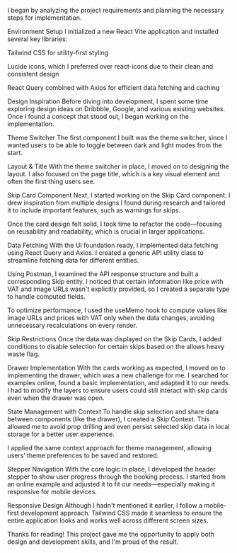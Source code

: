 I began by analyzing the project requirements and planning the necessary steps for implementation.

Environment Setup
I initialized a new React Vite application and installed several key libraries:

Tailwind CSS for utility-first styling

Lucide icons, which I preferred over react-icons due to their clean and consistent design

React Query combined with Axios for efficient data fetching and caching

Design Inspiration
Before diving into development, I spent some time exploring design ideas on Dribbble, Google, and various existing websites. Once I found a concept that stood out, I began working on the implementation.

Theme Switcher
The first component I built was the theme switcher, since I wanted users to be able to toggle between dark and light modes from the start.

Layout & Title
With the theme switcher in place, I moved on to designing the layout. I also focused on the page title, which is a key visual element and often the first thing users see.

Skip Card Component
Next, I started working on the Skip Card component. I drew inspiration from multiple designs I found during research and tailored it to include important features, such as warnings for skips.

Once the card design felt solid, I took time to refactor the code—focusing on reusability and readability, which is crucial in larger applications.

Data Fetching
With the UI foundation ready, I implemented data fetching using React Query and Axios. I created a generic API utility class to streamline fetching data for different entities.

Using Postman, I examined the API response structure and built a corresponding Skip entity. I noticed that certain information like price with VAT and image URLs wasn't explicitly provided, so I created a separate type to handle computed fields.

To optimize performance, I used the useMemo hook to compute values like image URLs and prices with VAT only when the data changes, avoiding unnecessary recalculations on every render.

Skip Restrictions
Once the data was displayed on the Skip Cards, I added conditions to disable selection for certain skips based on the allows heavy waste flag.

Drawer Implementation
With the cards working as expected, I moved on to implementing the drawer, which was a new challenge for me. I searched for examples online, found a basic implementation, and adapted it to our needs. I had to modify the layers to ensure users could still interact with skip cards even when the drawer was open.

State Management with Context
To handle skip selection and share data between components (like the drawer), I created a Skip Context. This allowed me to avoid prop drilling and even persist selected skip data in local storage for a better user experience.

I applied the same context approach for theme management, allowing users’ theme preferences to be saved and restored.

Stepper Navigation
With the core logic in place, I developed the header stepper to show user progress through the booking process. I started from an online example and adjusted it to fit our needs—especially making it responsive for mobile devices.

Responsive Design
Although I hadn't mentioned it earlier, I follow a mobile-first development approach. Tailwind CSS made it seamless to ensure the entire application looks and works well across different screen sizes.

Thanks for reading! 
This project gave me the opportunity to apply both design and development skills, and I'm proud of the result.
